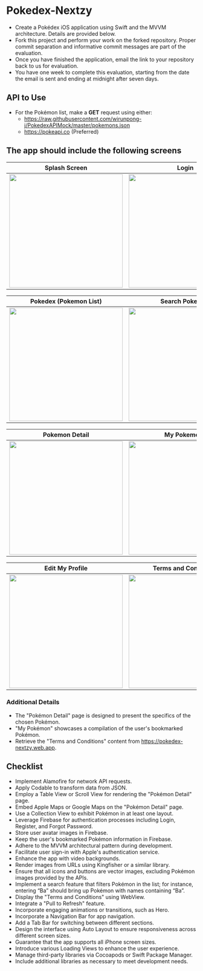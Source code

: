 # Pokedex-Nextzy
- Create a Pokédex iOS application using Swift and the MVVM architecture. Details are provided below.
- Fork this project and perform your work on the forked repository. Proper commit separation and informative commit messages are part of the evaluation.
- Once you have finished the application, email the link to your repository back to us for evaluation.
- You have one week to complete this evaluation, starting from the date the email is sent and ending at midnight after seven days. 

## API to Use

- For the Pokémon list, make a **GET** request using either:
  - https://raw.githubusercontent.com/wirunpong-j/PokedexAPIMock/master/pokemons.json 
  - https://pokeapi.co (Preferred)

## The app should include the following screens

|                        Splash Screen                         |                            Login                             |                           Register                           |
| :----------------------------------------------------------: | :----------------------------------------------------------: | :----------------------------------------------------------: |
| <img src="https://raw.githubusercontent.com/wirunpong-j/Pokedex-Nextzy/master/Resource/splashscreen.gif" width="300"> | <img src="https://github.com/wirunpong-j/Pokedex-Nextzy/blob/master/Resource/login.gif?raw=true" width="300"> | <img src="https://github.com/wirunpong-j/Pokedex-Nextzy/blob/master/Resource/register.gif?raw=true" width="300"> |



|                    Pokedex (Pokemon List)                    |                        Search Pokemon                        |
| :----------------------------------------------------------: | :----------------------------------------------------------: |
| <img src="https://github.com/wirunpong-j/Pokedex-Nextzy/blob/master/Resource/pokedex.gif?raw=true" width="300"> | <img src="https://github.com/wirunpong-j/Pokedex-Nextzy/blob/master/Resource/search.gif?raw=true" width="300"> |



|                        Pokemon Detail                        |                         My Pokemons                          |                          My Profile                          |
| :----------------------------------------------------------: | :----------------------------------------------------------: | :----------------------------------------------------------: |
| <img src="https://github.com/wirunpong-j/Pokedex-Nextzy/blob/master/Resource/pokemon_detail.gif?raw=true" width="300"> | <img src="https://github.com/wirunpong-j/Pokedex-Nextzy/blob/master/Resource/my_pokemon.gif?raw=true" width="300"> | <img src="https://github.com/wirunpong-j/Pokedex-Nextzy/blob/master/Resource/my_profile.gif?raw=true" width="300"> |



|                       Edit My Profile                        |                     Terms and Conditions                     |
| :----------------------------------------------------------: | :----------------------------------------------------------: |
| <img src="https://github.com/wirunpong-j/Pokedex-Nextzy/blob/master/Resource/edit_profile.gif?raw=true" width="300"> | <img src="https://github.com/wirunpong-j/Pokedex-Nextzy/blob/master/Resource/terms.gif?raw=true" width="300"> |



### Additional Details

- The "Pokémon Detail" page is designed to present the specifics of the chosen Pokémon.
- "My Pokémon" showcases a compilation of the user's bookmarked Pokémon.
- Retrieve the "Terms and Conditions" content from https://pokedex-nextzy.web.app.

##  Checklist

- Implement Alamofire for network API requests.
- Apply Codable to transform data from JSON.
- Employ a Table View or Scroll View for rendering the "Pokémon Detail" page.
- Embed Apple Maps or Google Maps on the "Pokémon Detail" page.
- Use a Collection View to exhibit Pokémon in at least one layout.
- Leverage Firebase for authentication processes including Login, Register, and Forgot Password.
- Store user avatar images in Firebase.
- Keep the user's bookmarked Pokémon information in Firebase.
- Adhere to the MVVM architectural pattern during development.
- Facilitate user sign-in with Apple's authentication service.
- Enhance the app with video backgrounds.
- Render images from URLs using Kingfisher or a similar library.
- Ensure that all icons and buttons are vector images, excluding Pokémon images provided by the APIs.
- Implement a search feature that filters Pokémon in the list; for instance, entering “Ba” should bring up Pokémon with names containing “Ba”.
- Display the "Terms and Conditions" using WebView.
- Integrate a "Pull to Refresh" feature.
- Incorporate engaging animations or transitions, such as Hero.
- Incorporate a Navigation Bar for app navigation.
- Add a Tab Bar for switching between different sections.
- Design the interface using Auto Layout to ensure responsiveness across different screen sizes.
- Guarantee that the app supports all iPhone screen sizes.
- Introduce various Loading Views to enhance the user experience.
- Manage third-party libraries via Cocoapods or Swift Package Manager.
- Include additional libraries as necessary to meet development needs.

